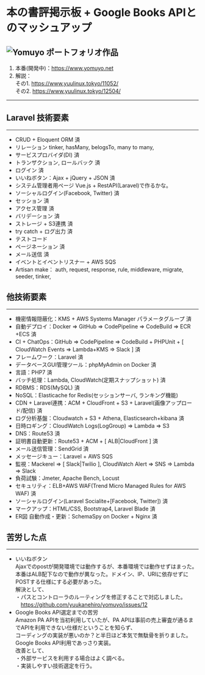 # 本の書評掲示板 + Google Books APIとのマッシュアップ
![Yomuyo ポートフォリオ作品](https://www.yuulinux.tokyo/contents/wp-content/uploads/2019/06/yomuyo_20190805_1.png "Yomuyo")
---
1. 本番(開発中)：<https://www.yomuyo.net>
2. 解説：   
    その1. <https://www.yuulinux.tokyo/11052/>  
    その2. <https://www.yuulinux.tokyo/12504/>
---

## Laravel 技術要素
---
* CRUD + Eloquent ORM  済
* リレーション
  tinker, hasMany, belogsTo, many to many,
* サービスプロバイダ(DI) 済
* トランザクション, ロールバック 済
* ログイン 済
* いいねボタン：Ajax + jQuery + JSON 済
* システム管理者用ページ
  Vue.js + RestAPI(Laravel)で作るかな。
* ソーシャルログイン(Facebook, Twitter) 済
* セッション 済
* アクセス管理 済
* バリデーション 済
* ストレージ + S3連携 済
* try catch + ログ出力 済
* テストコード
* ページネーション 済
* メール送信 済
* イベントとイベントリスナー + AWS SQS
* Artisan make：
  auth, request, response, rule, middleware, migrate, seeder, tinker,



## 他技術要素
---
* 機密情報隠蔽化：KMS + AWS Systems Manager パラメータグループ 済
* 自動デプロイ：Docker => GitHub => CodePipeline => CodeBuild => ECR +ECS 済
* CI + ChatOps：GitHub => CodePipeline => CodeBuild + PHPUnit + [ CloudWatch Events => Lambda+KMS => Slack ] 済
* フレームワーク：Laravel 済
* データベースGUI管理ツール：phpMyAdmin on Docker 済
* 言語：PHP7 済
* バッチ処理：Lambda, CloudWatch(定期スナップショット) 済
* RDBMS：RDS(MySQL) 済
* NoSQL：Elasticache for Redis(セッションサーバ, ランキング機能)
* CDN + Laravel連携：ACM + CloudFront + S3 + Laravel(画像アップロード/配信) 済
* ログ分析基盤：Cloudwatch + S3 + Athena, Elasticsearch+kibana 済
* 日時ロギング：CloudWatch Logs(LogGroup)  => Lambda => S3
* DNS：Route53 済
* 証明書自動更新：Route53 + ACM + [ ALB|CloudFront ] 済
* メール送信管理：SendGrid 済
* メッセージキュー：Laravel + AWS SQS
* 監視：Mackerel => [ Slack|Twilio ], CloudWatch Alert => SNS => Lambda => Slack
* 負荷試験：Jmeter, Apache Bench, Locust
* セキュリティ：ELB+AWS WAF(Trend Micro Managed Rules for AWS WAF) 済
* ソーシャルログイン(Laravel Socialite+[Facebook, Twitter]) 済
* マークアップ：HTML/CSS, Bootstrap4, Laravel Blade 済
* ER図 自動作成・更新：SchemaSpy on Docker + Nginx 済



## 苦労した点
---
* いいねボタン  
  Ajaxでのpostが開発環境では動作するが、本番環境では動作せずはまった。  
  本番はALB配下なので動作が異なった。ドメイン、IP、URIに依存せずにPOSTする仕様にする必要があった。    
  解決として、  
  ・パスとコントローラのルーティングを修正することで対応しました。  
  　<https://github.com/yuukanehiro/yomuyo/issues/12>
* Google Books API選定までの苦労  
  Amazon PA APIを当初利用していたが、PA APIは事前の売上審査が通るまでAPIを利用できない仕様だということを知らず、  
  コーディングの実装が悪いのか？と半日ほど本気で無駄骨を折りました。  
  Google Books API利用であっさり実装。  
  改善として、  
  ・外部サービスを利用する場合はよく調べる。  
  ・実装しやすい技術選定を行う。  


